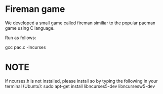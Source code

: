# Fireman game
We developed a small game called fireman similiar to the popular pacman game using C language. 

Run as follows:

gcc pac.c -lncurses
# NOTE
If ncurses.h is not installed, please install so by typing the following in your terminal (Ubuntu):
sudo apt-get install libncurses5-dev libncursesw5-dev
